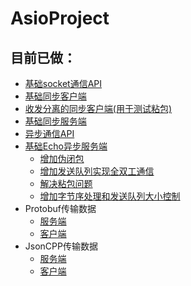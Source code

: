 # AsioProject

## 目前已做：
- [基础socket通信API](https://github.com/AhDaii/AsioProject/tree/master/PreExam)
- [基础同步客户端](https://github.com/AhDaii/AsioProject/tree/master/SyncClient)
- [收发分离的同步客户端(用于测试粘包)](https://github.com/AhDaii/AsioProject/tree/master/SyncClient_v2)
- [基础同步服务端](https://github.com/AhDaii/AsioProject/tree/master/SyncServer)
- [异步通信API](https://github.com/AhDaii/AsioProject/tree/master/AsycApi)
- [基础Echo异步服务端](https://github.com/AhDaii/AsioProject/commit/d8b406fcbcf388e520f64234128ba3522068bd28)
  - [增加伪闭包](https://github.com/AhDaii/AsioProject/commit/7822cf6d300ee66ef40b7c61f1660b0cc96414cd)
  - [增加发送队列实现全双工通信](https://github.com/AhDaii/AsioProject/commit/f929bcc68d734e9ce2ea147da977fe39aa7c271b)
  - [解决粘包问题](https://github.com/AhDaii/AsioProject/commit/f37f9c308d5750b7442e26d497435813693abff2)
  - [增加字节序处理和发送队列大小控制](https://github.com/AhDaii/AsioProject/commit/f7ff805f64b71ce945f0069521b01665bf6a15f8)
- Protobuf传输数据
  - [服务端](https://github.com/AhDaii/AsioProject/tree/master/AsycServer_Protobuf)
  - [客户端](https://github.com/AhDaii/AsioProject/tree/master/SyncClient_Protobuf)
- JsonCPP传输数据
  - [服务端](https://github.com/AhDaii/AsioProject/tree/master/AsycServer_JsonCPP)
  - [客户端](https://github.com/AhDaii/AsioProject/tree/master/SyncClient_JsonCPP)

